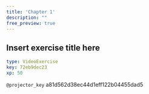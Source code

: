 ```yaml
---
title: 'Chapter 1'
description: ""
free_preview: true
---
```


## Insert exercise title here

```yaml
type: VideoExercise
key: 72eb9dec23
xp: 50
```

`@projector_key`
a81d562d38ec44d1eff122b04455dad5
